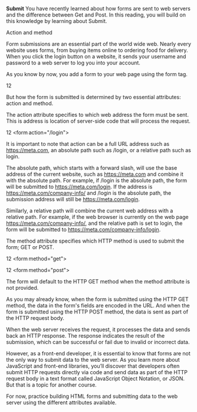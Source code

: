 **Submit**
You have recently learned about how forms are sent to web servers and the difference between Get and Post. In this reading, you will build on this knowledge by learning about Submit. 

Action and method 

Form submissions are an essential part of the world wide web. Nearly every website uses forms, from buying items online to ordering food for delivery. When you click the login button on a website, it sends your username and password to a web server to log you into your account. 

As you know by now, you add a form to your web page using the form tag. 

12
<form> 
</form> 

But how the form is submitted is determined by two essential attributes: action and method. 

The action attribute specifies to which web address the form must be sent. This is address is location of server-side code that will process the request.

12
<form action="/login"> 
</form> 

It is important to note that action can be a full URL address such as https://meta.com, an absolute path such as /login, or a relative path such as login. 

The absolute path, which starts with a forward slash, will use the base address of the current website, such as https://meta.com and combine it with the absolute path. For example, if /login is the absolute path, the form will be submitted to https://meta.com/login. If the address is https://meta.com/company-info/ and /login is the absolute path, the submission address will still be https://meta.com/login.

Similarly, a relative path will combine the current web address with a relative path. For example, if the web browser is currently on the web page https://meta.com/company-info/, and the relative path is set to login, the form will be submitted to https://meta.com/company-info/login. 

The method attribute specifies which HTTP method is used to submit the form; GET or POST. 

12
<form method="get"> 
</form> 

12
<form method="post"> 
</form> 

The form will default to the HTTP GET method when the method attribute is not provided. 

As you may already know, when the form is submitted using the HTTP GET method, the data in the form's fields are encoded in the URL. And when the form is submitted using the HTTP POST method, the data is sent as part of the HTTP request body. 

When the web server receives the request, it processes the data and sends back an HTTP response. The response indicates the result of the submission, which can be successful or fail due to invalid or incorrect data. 

However, as a front-end developer, it is essential to know that forms are not the only way to submit data to the web server. As you learn more about JavaScript and front-end libraries, you’ll discover that developers often submit HTTP requests directly via code and send data as part of the HTTP request body in a text format called JavaScript Object Notation, or JSON. But that is a topic for another course. 

For now, practice building HTML forms and submitting data to the web server using the different attributes available. 

 
